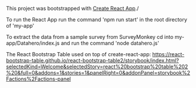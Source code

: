 This project was bootstrapped with [Create React App](https://github.com/facebook/create-react-app)./

To run the React App run the command 'npm run start' in the root directory of 'my-app'

To extract the data from a sample survey from SurveyMonkey cd into my-app/Datahero/index.js and run the command 'node datahero.js'

The React Bootstrap Table used on top of create-react-app:
https://react-bootstrap-table.github.io/react-bootstrap-table2/storybook/index.html?selectedKind=Welcome&selectedStory=react%20bootstrap%20table%202%20&full=0&addons=1&stories=1&panelRight=0&addonPanel=storybook%2Factions%2Factions-panel
